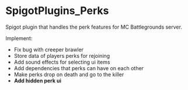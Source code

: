 # SpigotPlugins_Perks
Spigot plugin that handles the perk features for MC Battlegrounds server.

Implement:
- Fix bug with creeper brawler
- Store data of players perks for rejoining
- Add sound effects for selecting ui items
- Add dependencies that perks can have on each other
- Make perks drop on death and go to the killer
- **Add hidden perk ui**